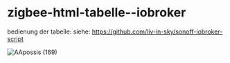 # zigbee-html-tabelle--iobroker


bedienung der tabelle: siehe: https://github.com/liv-in-sky/sonoff-iobroker-script



![AApossis (169)](https://user-images.githubusercontent.com/18462890/148679722-89f55951-1a11-4375-af0d-4cc0af1d50fc.gif)
